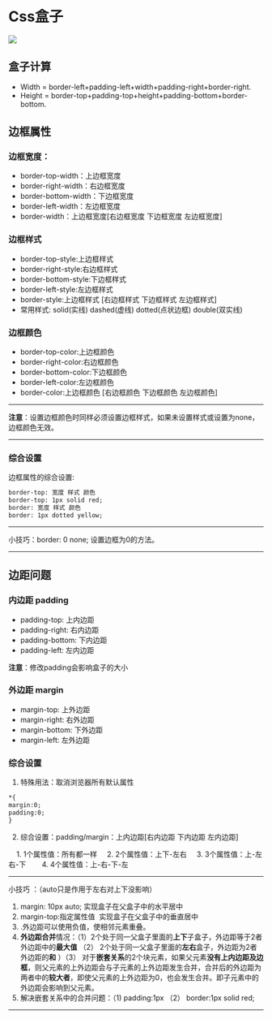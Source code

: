 # Css盒子

![](https://timgsa.baidu.com/timg?image&quality=80&size=b9999_10000&sec=1492400663224&di=a58a0e9791b6b539b99a41f6d886fb11&imgtype=0&src=http%3A%2F%2Fwww.dnzg.cn%2Fuploads%2Fallimg%2F140511%2F21302aU8-3.png)
## 盒子计算

* Width = border-left+padding-left+width+padding-right+border-right.
* Height = border-top+padding-top+height+padding-bottom+border-bottom.

## 边框属性

### 边框宽度：
* border-top-width：上边框宽度
* border-right-width：右边框宽度
* border-bottom-width：下边框宽度
* border-left-width：左边框宽度
* border-width：上边框宽度[右边框宽度 下边框宽度 左边框宽度]

### 边框样式

* border-top-style:上边框样式
* border-right-style:右边框样式
* border-bottom-style:下边框样式
* border-left-style:左边框样式
* border-style:上边框样式 [右边框样式 下边框样式 左边框样式]
* 常用样式: solid(实线) dashed(虚线) dotted(点状边框) double(双实线)

### 边框颜色

* border-top-color:上边框颜色
* border-right-color:右边框颜色
* border-bottom-color:下边框颜色
* border-left-color:左边框颜色
* border-color:上边框颜色 [右边框颜色 下边框颜色 左边框颜色] 
***
__注意__：设置边框颜色时同样必须设置边框样式，如果未设置样式或设置为none，边框颜色无效。
***

### 综合设置

边框属性的综合设置:
```html
border-top: 宽度 样式 颜色
border-top: 1px solid red;
border: 宽度 样式 颜色
border: 1px dotted yellow;
```
***
小技巧：border: 0 none; 设置边框为0的方法。
***

## 边距问题
### 内边距 padding

* padding-top: 上内边距
* padding-right: 右内边距
* padding-bottom: 下内边距
* padding-left: 左内边距

**注意**：修改padding会影响盒子的大小

### 外边距 margin

* margin-top: 上外边距
* margin-right: 右外边距
* margin-bottom: 下外边距
* margin-left: 左外边距

### 综合设置
1. 特殊用法：取消浏览器所有默认属性
```html
*{
margin:0;
padding:0;
}
```
2. 综合设置：padding/margin：上内边距[右内边距 下内边距 左内边距]

        1. 1个属性值：所有都一样
        2. 2个属性值：上下-左右
        3. 3个属性值：上-左右-下
        4. 4个属性值：上-右-下-左
***
 小技巧 ：（auto只是作用于左右对上下没影响）
 1. margin: 10px auto; 实现盒子在父盒子中的水平居中
 2. margin-top:指定属性值  实现盒子在父盒子中的垂直居中
 3. .外边距可以使用负值，使相邻元素重叠。
 4. **外边距合并**情况：（1）2个处于同一父盒子里面的**上下**子盒子，外边距等于2者外边距中的**最大值** （2） 2个处于同一父盒子里面的**左右**盒子，外边距为2者外边距的**和** ）（3） 对于**嵌套关系**的2个块元素，如果父元素**没有上内边距及边框**，则父元素的上外边距会与子元素的上外边距发生合并，合并后的外边距为两者中的**较大者**，即使父元素的上外边距为0，也会发生合并。即子元素中的外边距会影响到父元素。
 5. 解决嵌套关系中的合并问题：（1) padding:1px （2） border:1px solid red;
***
